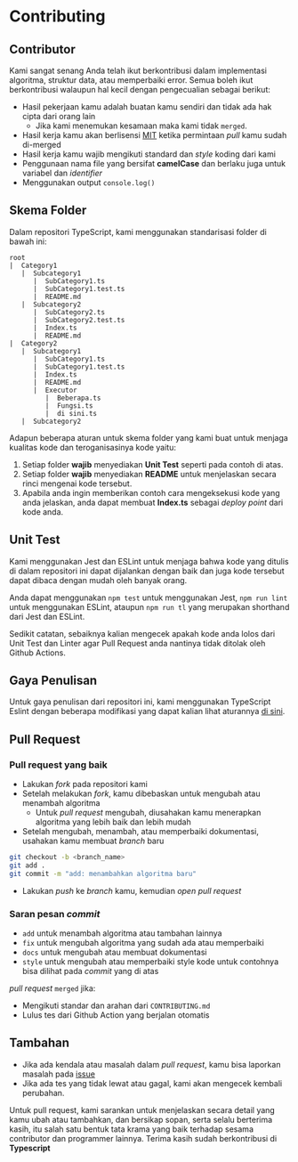 # Contributing

## Contributor

Kami sangat senang Anda telah ikut berkontribusi dalam implementasi algoritma, struktur data, atau memperbaiki error.
Semua boleh ikut berkontribusi walaupun hal kecil dengan pengecualian sebagai berikut:

- Hasil pekerjaan kamu adalah buatan kamu sendiri dan tidak ada hak cipta dari orang lain
	- Jika kami menemukan kesamaan maka kami tidak `merged`.
- Hasil kerja kamu akan berlisensi [MIT](LICENSE) ketika permintaan _pull_ kamu sudah di-merged
- Hasil kerja kamu wajib mengikuti standard dan _style_ koding dari kami
- Penggunaan nama file yang bersifat **camelCase** dan berlaku juga untuk variabel dan _identifier_
- Menggunakan output `console.log()`

## Skema Folder

Dalam repositori TypeScript, kami menggunakan standarisasi folder di bawah ini:
```
root
|  Category1
   |  Subcategory1
      |  SubCategory1.ts
      |  SubCategory1.test.ts
      |  README.md
   |  Subcategory2
      |  SubCategory2.ts
      |  SubCategory2.test.ts
      |  Index.ts
      |  README.md
|  Category2
   |  Subcategory1
      |  SubCategory1.ts
      |  SubCategory1.test.ts
      |  Index.ts
      |  README.md
      |  Executor
         |  Beberapa.ts
         |  Fungsi.ts
         |  di sini.ts
   |  Subcategory2
```
Adapun beberapa aturan untuk skema folder yang kami buat untuk menjaga kualitas kode dan teroganisasinya kode yaitu:
1. Setiap folder **wajib** menyediakan **Unit Test** seperti pada contoh di atas.
2. Setiap folder **wajib** menyediakan **README** untuk menjelaskan secara rinci mengenai kode tersebut.
3. Apabila anda ingin memberikan contoh cara mengeksekusi kode yang anda jelaskan, anda dapat membuat **Index.ts** sebagai *deploy point* dari kode anda.

## Unit Test
Kami menggunakan Jest dan ESLint untuk menjaga bahwa kode yang ditulis di dalam repositori ini dapat dijalankan dengan baik dan juga kode tersebut dapat dibaca dengan mudah oleh banyak orang.

Anda dapat menggunakan `npm test` untuk menggunakan Jest, `npm run lint` untuk menggunakan ESLint, ataupun `npm run tl` yang merupakan shorthand dari Jest dan ESLint.

Sedikit catatan, sebaiknya kalian mengecek apakah kode anda lolos dari Unit Test dan Linter agar Pull Request anda nantinya tidak ditolak oleh Github Actions.

## Gaya Penulisan
Untuk gaya penulisan dari repositori ini, kami menggunakan TypeScript Eslint dengan beberapa modifikasi yang dapat kalian lihat aturannya [di sini](./.eslintrc.js).

## Pull Request

### Pull request yang baik

- Lakukan _fork_ pada repositori kami
- Setelah melakukan _fork_, kamu dibebaskan untuk mengubah atau menambah algoritma
  - Untuk _pull request_ mengubah, diusahakan kamu menerapkan algoritma yang lebih baik dan lebih mudah
- Setelah mengubah, menambah, atau memperbaiki dokumentasi, usahakan kamu membuat _branch_ baru

```bash
git checkout -b <branch_name>
git add .
git commit -m "add: menambahkan algoritma baru"
```

- Lakukan _push_ ke _branch_ kamu, kemudian _open pull request_

### Saran pesan _commit_

- `add` untuk menambah algoritma atau tambahan lainnya
- `fix` untuk mengubah algoritma yang sudah ada atau memperbaiki
- `docs` untuk mengubah atau membuat dokumentasi
- `style` untuk mengubah atau memperbaiki style kode untuk contohnya bisa dilihat pada _commit_ yang di atas

_pull request_ `merged` jika:

- Mengikuti standar dan arahan dari `CONTRIBUTING.md`
- Lulus tes dari Github Action yang berjalan otomatis

## Tambahan

- Jika ada kendala atau masalah dalam _pull request_, kamu bisa laporkan masalah pada [issue](https://github.com/bellshade/Typescript/issues)
- Jika ada tes yang tidak lewat atau gagal, kami akan mengecek kembali perubahan.

Untuk pull request, kami sarankan untuk menjelaskan secara detail yang kamu ubah atau tambahkan, dan bersikap sopan, serta selalu berterima kasih, itu salah satu bentuk tata krama yang baik terhadap sesama contributor dan programmer lainnya. Terima kasih sudah berkontribusi di **Typescript**
